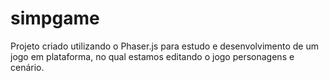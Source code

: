 # simpgame
Projeto criado utilizando o Phaser.js para estudo e desenvolvimento de um jogo em plataforma, no qual estamos editando o jogo personagens e cenário.
